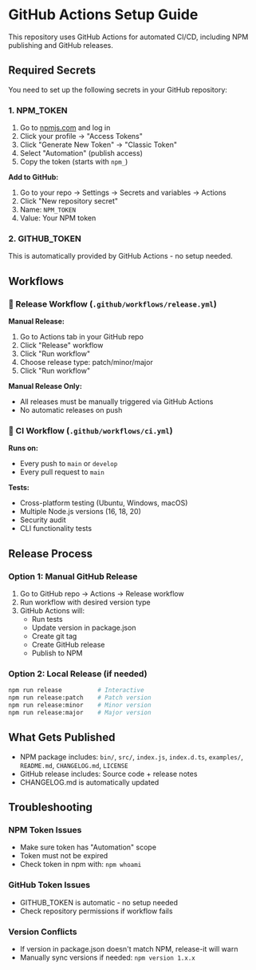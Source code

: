 # GitHub Actions Setup Guide

This repository uses GitHub Actions for automated CI/CD, including NPM publishing and GitHub releases.

## Required Secrets

You need to set up the following secrets in your GitHub repository:

### 1. NPM_TOKEN

1. Go to [npmjs.com](https://npmjs.com) and log in
2. Click your profile → "Access Tokens"
3. Click "Generate New Token" → "Classic Token"
4. Select "Automation" (publish access)
5. Copy the token (starts with `npm_`)

**Add to GitHub:**
1. Go to your repo → Settings → Secrets and variables → Actions
2. Click "New repository secret"
3. Name: `NPM_TOKEN`
4. Value: Your NPM token

### 2. GITHUB_TOKEN

This is automatically provided by GitHub Actions - no setup needed.

## Workflows

### 🚀 Release Workflow (`.github/workflows/release.yml`)

**Manual Release:**
1. Go to Actions tab in your GitHub repo
2. Click "Release" workflow
3. Click "Run workflow"
4. Choose release type: patch/minor/major
5. Click "Run workflow"

**Manual Release Only:**
- All releases must be manually triggered via GitHub Actions
- No automatic releases on push

### 🧪 CI Workflow (`.github/workflows/ci.yml`)

**Runs on:**
- Every push to `main` or `develop`
- Every pull request to `main`

**Tests:**
- Cross-platform testing (Ubuntu, Windows, macOS)
- Multiple Node.js versions (16, 18, 20)
- Security audit
- CLI functionality tests

## Release Process

### Option 1: Manual GitHub Release
1. Go to GitHub repo → Actions → Release workflow
2. Run workflow with desired version type
3. GitHub Actions will:
   - Run tests
   - Update version in package.json
   - Create git tag
   - Create GitHub release
   - Publish to NPM

### Option 2: Local Release (if needed)
```bash
npm run release          # Interactive
npm run release:patch    # Patch version
npm run release:minor    # Minor version
npm run release:major    # Major version
```

## What Gets Published

- NPM package includes: `bin/`, `src/`, `index.js`, `index.d.ts`, `examples/`, `README.md`, `CHANGELOG.md`, `LICENSE`
- GitHub release includes: Source code + release notes
- CHANGELOG.md is automatically updated

## Troubleshooting

### NPM Token Issues
- Make sure token has "Automation" scope
- Token must not be expired
- Check token in npm with: `npm whoami`

### GitHub Token Issues
- GITHUB_TOKEN is automatic - no setup needed
- Check repository permissions if workflow fails

### Version Conflicts
- If version in package.json doesn't match NPM, release-it will warn
- Manually sync versions if needed: `npm version 1.x.x`